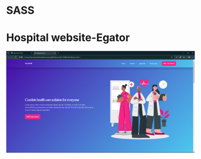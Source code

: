 # SASS

<h1> Hospital website-Egator </h1>

<a href=""> <img src="https://github.com/BRajendra10/SASS/blob/aced8298d472a6c5643e4ee5e2c4105ed67f5e09/Hospital%20website%20-%20EGATOR/assets/SASS_01-POST.png"> </a>
